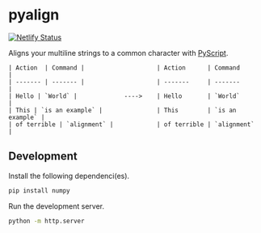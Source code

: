 # pyalign

[![Netlify Status](https://api.netlify.com/api/v1/badges/26ab67b9-6305-4776-829c-977042ec9d96/deploy-status)](https://app.netlify.com/sites/pyalign/deploys)

Aligns your multiline strings to a common character with [PyScript](https://pyscript.net/).

```text
| Action  | Command |                    | Action      | Command         |
| ------- | ------- |                    | -------     | -------         |
| Hello | `World` |             ---->    | Hello       | `World`         |
| This | `is an example` |               | This        | `is an example` |
| of terrible | `alignment` |            | of terrible | `alignment`     |
```

## Development

Install the following dependenci(es).

```bash
pip install numpy
```

Run the development server.

```bash
python -m http.server
```
